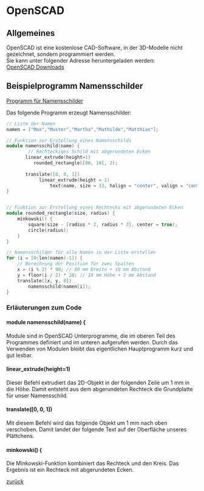  <link rel="stylesheet" href="https://hi2272.github.io/StyleMD.css">


# OpenSCAD
## Allgemeines
OpenSCAD ist eine kostenlose CAD-Software, in der 3D-Modelle nicht gezeichnet, sondern programmiert werden.  
Sie kann unter folgender Adresse heruntergeladen werden:  
[OpenSCAD Downloads](https://openscad.org/downloads.html)
## Beispielprogramm Namensschilder


[Programm für Namensschilder](Namensschilder.scad)

Das folgende Programm erzeugt Namensschilder:

``` C++
// Liste der Namen
namen = ["Max","Muster","Martha","Mathilde","Matthias"];

// Funktion zur Erstellung eines Namensschilds
module namensschild(name) {
        // Rechteckiges Schild mit abgerundeten Ecken
       linear_extrude(height=1)
          rounded_rectangle([80, 18], 2);
      
       translate([0, 0, 1])
            linear_extrude(height = 1)
                text(name, size = 13, halign = "center", valign = "center");
}


// Funktion zur Erstellung eines Rechtecks mit abgerundeten Ecken
module rounded_rectangle(size, radius) {
    minkowski() {
        square(size - [radius * 2, radius * 2], center = true);
        circle(radius);
    }
}

// Namensschilder für alle Namen in der Liste erstellen
for (i = [0:len(namen)-1]) {
    // Berechnung der Position für zwei Spalten
    x = (i % 2) * 90; // 80 mm Breite + 10 mm Abstand
    y = floor(i / 2) * 20; // 18 mm Höhe + 2 mm Abstand
    translate([x, y, 0])
        namensschild(namen[i]);
}
```
### Erläuterungen zum Code
#### module namensschild(name) {
Module sind in OpenSCAD Unterprogramme, die im oberen Teil des Programmes definiert und im unteren aufgerufen werden. Durch das Verwenden von Modulen bleibt das eigentlichen Hauptprogramm kurz und gut lesbar.

####  linear_extrude(height=1)
Dieser Befehl extrudiert das 2D-Objekt in der folgenden Zeile um 1 mm in die Höhe. Damit entsteht aus dem abgerundeten Rechteck die Grundplatte für unser Namensschild.  

#### translate([0, 0, 1])
Mit diesem Befehl wird das folgende Objekt um 1 mm nach oben verschoben. Damit landet der folgende Text auf der Oberfläche unseres Plättchens.

#### minkowski() {
Die Minkowski-Funktion kombiniert das Rechteck und den Kreis. Das Ergebnis ist ein Rechteck mit abgerundeten Ecken.  

[zurück](../index.html)